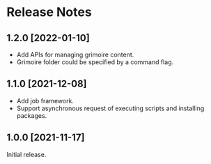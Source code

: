# Release Notes

## 1.2.0 [2022-01-10]

* Add APIs for managing grimoire content.
* Grimoire folder could be specified by a command flag.

## 1.1.0 [2021-12-08]

* Add job framework.
* Support asynchronous request of executing scripts and installing packages.

## 1.0.0 [2021-11-17]

Initial release.
